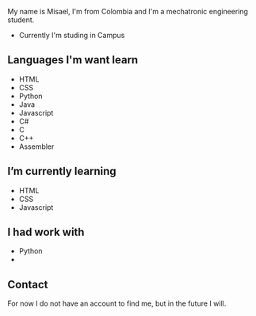 My name is Misael, I'm from Colombia and I'm a mechatronic engineering student.
* Currently I'm studing in Campus

## Languages ​​I'm want learn
* HTML
* CSS
* Python
* Java
* Javascript
* C#
* C
* C++
* Assembler
  
## I’m currently learning
* HTML
* CSS
* Javascript

## I had work with
* Python
* 
## Contact

For now I do not have an account to find me, but in the future I will.
